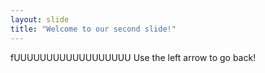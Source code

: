```yaml
---
layout: slide
title: "Welcome to our second slide!"
---
```

fUUUUUUUUUUUUUUUUUU
Use the left arrow to go back!
